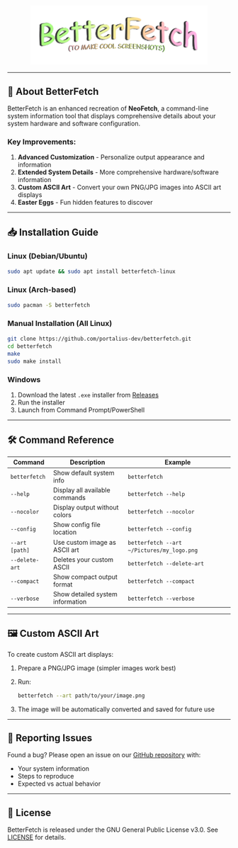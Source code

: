 <div style="text-align:center">
<img src="https://github.com/portalius-dev/betterfetch/blob/main/readme/mainLogo.png?raw=true" alt="BetterFetch Logo" width="400"/>
</div>

---

## 🚀 About BetterFetch

BetterFetch is an enhanced recreation of **NeoFetch**, a command-line system information tool that displays comprehensive details about your system hardware and software configuration.

### Key Improvements:
1. **Advanced Customization** - Personalize output appearance and information
2. **Extended System Details** - More comprehensive hardware/software information
3. **Custom ASCII Art** - Convert your own PNG/JPG images into ASCII art displays
4. **Easter Eggs** - Fun hidden features to discover

---

## 📥 Installation Guide

### Linux (Debian/Ubuntu)
```bash
sudo apt update && sudo apt install betterfetch-linux
```

### Linux (Arch-based)
```bash
sudo pacman -S betterfetch
```

### Manual Installation (All Linux)
```bash
git clone https://github.com/portalius-dev/betterfetch.git
cd betterfetch
make
sudo make install
```

### Windows
1. Download the latest `.exe` installer from [Releases](https://github.com/portalius-dev/betterfetch/releases)
2. Run the installer
3. Launch from Command Prompt/PowerShell

---

## 🛠 Command Reference

| Command | Description | Example |
|---------|-------------|---------|
| `betterfetch` | Show default system info | `betterfetch` |
| `--help` | Display all available commands | `betterfetch --help` |
| `--nocolor` | Display output without colors | `betterfetch --nocolor` |
| `--config` | Show config file location | `betterfetch --config` |
| `--art [path]` | Use custom image as ASCII art | `betterfetch --art ~/Pictures/my_logo.png` |
| `--delete-art` | Deletes your custom ASCII | `betterfetch --delete-art` |
| `--compact` | Show compact output format | `betterfetch --compact` |
| `--verbose` | Show detailed system information | `betterfetch --verbose` |

---

## 🖼 Custom ASCII Art

To create custom ASCII art displays:
1. Prepare a PNG/JPG image (simpler images work best)
2. Run:

   ```bash
   betterfetch --art path/to/your/image.png
   ```
3. The image will be automatically converted and saved for future use

---

## 🐛 Reporting Issues

Found a bug? Please open an issue on our [GitHub repository](https://github.com/portalius-dev/betterfetch/issues) with:
- Your system information
- Steps to reproduce
- Expected vs actual behavior

---

## 📜 License

BetterFetch is released under the GNU General Public License v3.0. See [LICENSE](https://github.com/portalius-dev/betterfetch/blob/main/LICENSE) for details.
